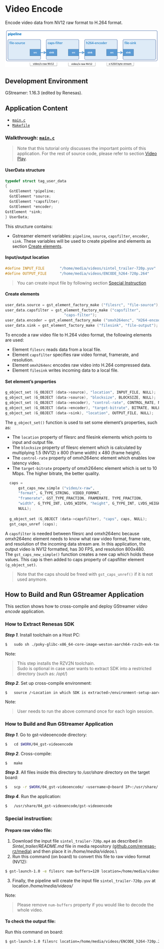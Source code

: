 # Video Encode

Encode video data from NV12 raw format to H.264 format.

![Figure video encode pipeline](figure.png)

## Development Environment

GStreamer: 1.16.3 (edited by Renesas).

## Application Content

+ [`main.c`](main.c)
+ [`Makefile`](Makefile)

### Walkthrough: [`main.c`](main.c)
>Note that this tutorial only discusses the important points of this application. For the rest of source code, please refer to section [Video Play](../02_gst-videoplay/README.md).

#### UserData structure
```c
typedef struct tag_user_data
{
  GstElement *pipeline;
  GstElement *source;
  GstElement *capsfilter;
  GstElement *encoder;
GstElement *sink;
} UserData;
```
This structure contains:
- Gstreamer element variables: `pipeline`, `source`, `capsfilter`, `encoder`, `sink`. These variables will be used to create pipeline and elements as section [Create elements](#create-elements).

#### Input/output location
```c
#define INPUT_FILE       "/home/media/videos/sintel_trailer-720p.yuv"
#define OUTPUT_FILE      "/home/media/videos/ENCODE_h264-720p.264"
```
> You can create input file by following section [Special Instruction](#special-instruction)

#### Create elements
```c
user_data.source = gst_element_factory_make ("filesrc", "file-source");
user_data.capsfilter = gst_element_factory_make ("capsfilter",
                           "caps-filter");
user_data.encoder = gst_element_factory_make ("omxh264enc", "H264-encoder");
user_data.sink = gst_element_factory_make ("filesink", "file-output");
```
To encode a raw video file to H.264 video format, the following elements are used:
-	 Element `filesrc` reads data from a local file.
-	 Element `capsfilter` specifies raw video format, framerate, and resolution.
-	 Element `omxh264enc` encodes raw video into H.264 compressed data.
-	 Element `filesink` writes incoming data to a local file.

#### Set element’s properties
```c
g_object_set (G_OBJECT (data->source), "location", INPUT_FILE, NULL);
g_object_set (G_OBJECT (data->source), "blocksize", BLOCKSIZE, NULL);
g_object_set (G_OBJECT (data->encoder), "control-rate", CONTROL_RATE, NULL);
g_object_set (G_OBJECT (data->encoder), "target-bitrate", BITRATE, NULL);
g_object_set (G_OBJECT (data->sink), "location", OUTPUT_FILE, NULL);
```
The `g_object_set()` function is used to set some element’s properties, such as:
-	 The `location` property of filesrc and filesink elements which points to input and output file.
-	 The `blocksize` property of filesrc element which is calculated by multiplying 1.5 (NV12) x 800 (frame width) x 480 (frame height).
-	 The `control-rate` property of omxh264enc element which enables low latency video.
-	 The `target-bitrate` property of omxh264enc element which is set to 10 Mbps. The higher bitrate, the better quality.

```c
  caps =
      gst_caps_new_simple ("video/x-raw",
      "format", G_TYPE_STRING, VIDEO_FORMAT,
      "framerate", GST_TYPE_FRACTION, FRAMERATE, TYPE_FRACTION,
      "width", G_TYPE_INT, LVDS_WIDTH, "height", G_TYPE_INT, LVDS_HEIGHT,
      NULL);

  g_object_set (G_OBJECT (data->capsfilter), "caps", caps, NULL);
  gst_caps_unref (caps);
```
A `capsfilter` is needed between filesrc and omxh264enc because omxh264enc element needs to know what raw video format, frame rate, and resolution of the incoming data stream are. In this application, the output video is NV12 formatted, has 30 FPS, and resolution 800x480.\
The `gst_caps_new_simple()` function creates a new cap which holds these values. This cap is then added to caps property of capsfilter element `(g_object_set)`.
>Note that the caps should be freed with `gst_caps_unref()` if it is not used anymore.

## How to Build and Run GStreamer Application

This section shows how to cross-compile and deploy GStreamer _video encode_ application.

### How to Extract Renesas SDK
***Step 1***. Install toolchain on a Host PC:
```sh
$   sudo sh ./poky-glibc-x86_64-core-image-weston-aarch64-rzv2n-evk-toolchain-*.sh
```
Note:
> This step installs the RZV2N toolchain.\
> Sudo is optional in case user wants to extract SDK into a restricted directory (such as: _/opt/_)

***Step 2***. Set up cross-compile environment:
```sh
$   source /<Location in which SDK is extracted>/environment-setup-aarch64-poky-linux
```
Note:
>User needs to run the above command once for each login session.

### How to Build and Run GStreamer Application

***Step 1***. Go to gst-videoencode directory:
```sh
$   cd $WORK/04_gst-videoencode
```

***Step 2***. Cross-compile:
```sh
$   make
```
***Step 3***. All files inside this directory to _/usr/share_ directory on the target board:
```sh
$   scp -r $WORK/04_gst-videoencode/ <username>@<board IP>:/usr/share/
```
***Step 4***. Run the application:
```sh
$   /usr/share/04_gst-videoencode/gst-videoencode
```
### Special instruction:
#### Prepare raw video file:
   1. Download the input file `sintel_trailer-720p.mp4` as described in _Sintel_trailer/README.md_ file in media repository [(github.com/renesas-rz/media)](https://github.com/renesas-rz/media) and then place it in _/home/media/videos_.\
   2. Run this command (on board) to convert this file to raw video format (NV12):
   ```sh
   $ gst-launch-1.0 -e filesrc num-buffers=120 location=/home/media/videos/sintel_trailer-720p.mp4 ! qtdemux ! h264parse ! omxh264dec no-copy=false ! filesink location=/home/media/videos/sintel_trailer-720p.yuv
   ```
   3. Finally, the pipeline will create the input file `sintel_trailer-720p.yuv` at location _/home/media/videos/_

   Note:
   >Please remove `num-buffers` property if you would like to decode the whole video.

#### To check the output file:
Run this command on board:
```sh
$ gst-launch-1.0 filesrc location=/home/media/videos/ENCODE_h264-720p.264 ! h264parse ! omxh264dec ! waylandsink
```